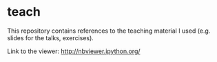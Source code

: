 teach
=====

This repository contains references to the teaching material I used (e.g. slides for the talks, exercises).


Link to the viewer: http://nbviewer.ipython.org/
